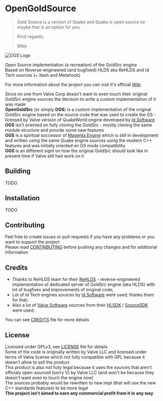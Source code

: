 # OpenGoldSource
>Gold Source is a version of Quake and Quake is open source so maybe that is an option for you.
>
>Kind regards,
>
>Mike

![OGS Logo](https://github.com/projectogs/ogs-docs/blob/master/OGSLogo1280x512.png?raw=true "OGS Logo")

Open Source implementation (a recreation) of the GoldSrc engine   
Based on Reverse-engineered (and bugfixed) HLDS aka ReHLDS and Id Tech sources (+ Xash and Metahook)

For more information about the project you can visit it's official [Wiki](https://github.com/Sh1ft0x0EF/OpenGoldSrc/wiki)

Since no one from Valve Corp doesn't want to even touch their original GoldSrc engine sources the decision to write a custom implementation of it was made  
**OpenGoldSrc** (or simply **OGS**) is a custom implementation of the original GoldSrc engine based on the source code that was
used to create the GS - licensed by Valve version of QuakeWorld engine developed by [Id Software](https://github.com/id-Software)  
**OGS** isn't oriented on fully cloning the GoldSrc - mostly cloning the same module structure and provide some new features  
**OGS** is a spiritual successor of [Magenta Engine]() which is still in development and written using the same Quake engine sources using the modern C++ features and was initially oriented on GS mods compatibility  
**OGS** is an different signt on how the original GoldSrc should look like in present time if Valve still had work on it

## Building

TODO

## Installation

TODO

## Contributing

Feel free to create issues or pull-requests if you have any problems or you want to support the project  
Please read [CONTRIBUTING](CONTRIBUTING.md) before pushing any changes and for additional information

## Credits

* Thanks to ReHLDS team for their [ReHLDS](https://github.com/dreamstalker/rehlds) - reverse-engineered implementation of dedicated server of GoldSrc engine (aka HLDS) with lot of bugfixes and improvements of original code;
* Lot of Id Tech engines sources by [Id Software](https://github.com/id-Software) were used; thanks them for that;
* Also a lot of [Valve Software](https://github.com/ValveSoftware) sources from their [HLSDK](https://github.com/ValveSoftware/halflife) / [SourceSDK](https://github.com/ValveSoftware/source-sdk-2013) were used;

You can see [CREDITS](CREDITS.md) file for more details

## License

Licensed under GPLv3, see [LICENSE](LICENSE) file for details  
Some of the code is originally written by Valve LLC and licensed under terms of Valve license which not fully compatible with GPL because it doesn't allow to sell the product  
This product is also not fully legal because it uses the sources that aren't officialy open-sourced (sorry V) by Valve LLC (and won't be because they doesn't want even to touch the engine now)  
The sources probably would be rewritten to new impl (that will use the new C++ standards features) to be more legal  
**This project isn't aimed to earn any commercial profit from it in any way**